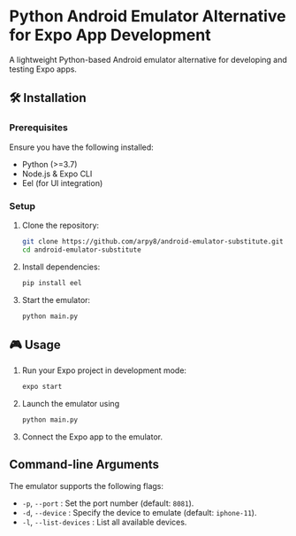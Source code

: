 # Python Android Emulator Alternative for Expo App Development

A lightweight Python-based Android emulator alternative for developing and testing Expo apps.

## 🛠️ Installation

### Prerequisites
Ensure you have the following installed:
- Python (>=3.7)
- Node.js & Expo CLI
- Eel (for UI integration)

### Setup
1. Clone the repository:
   ```bash
   git clone https://github.com/arpy8/android-emulator-substitute.git
   cd android-emulator-substitute
   ```
2. Install dependencies:
   ```bash
   pip install eel
   ```
3. Start the emulator:
   ```bash
   python main.py
   ```

## 🎮 Usage
1. Run your Expo project in development mode:
   ```bash
   expo start
   ```
2. Launch the emulator using 
    ```python
    python main.py
    ```
3. Connect the Expo app to the emulator.

## Command-line Arguments
The emulator supports the following flags:
- `-p`, `--port` : Set the port number (default: `8081`).
- `-d`, `--device` : Specify the device to emulate (default: `iphone-11`).
- `-l`, `--list-devices` : List all available devices.
